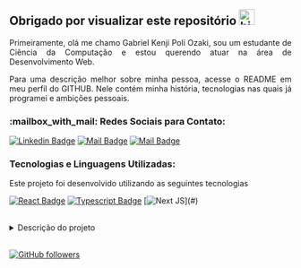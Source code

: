 <h2> <Strong> Obrigado por visualizar este repositório </Strong> <img src="https://user-images.githubusercontent.com/1303154/88677602-1635ba80-d120-11ea-84d8-d263ba5fc3c0.gif" width="28px" alt="hi"> </h2>

<p align="justify"> Primeiramente, olá me chamo Gabriel Kenji Poli Ozaki, sou um estudante de Ciência da Computação e estou querendo atuar na área de Desenvolvimento Web. </p>

<p align="justify"> Para uma descrição melhor sobre minha pessoa, acesse o README em meu perfil do GITHUB. Nele contém minha história, tecnologias nas quais já programei e ambições pessoais. </p>

<h3> :mailbox_with_mail: Redes Sociais para Contato: </h3>

<div align="justify">

[![Linkedin Badge](https://img.shields.io/badge/-Gabriel_Kenji_Poli_Ozaki-0e76a8?style=flat&labelColor=0e76a8&logo=linkedin&logoColor=white)](https://www.linkedin.com/in/wdkenji/) [![Mail Badge](https://img.shields.io/badge/-@biel.kenjii-e84393?style=flat&labelColor=e84393&logo=instagram&logoColor=white)](https://www.instagram.com/biel.kenjii/) [![Mail Badge](https://img.shields.io/badge/-g.kenjiJS-c0392b?style=flat&labelColor=c0392b&logo=gmail&logoColor=white)](mailto:g.kenjiJS@gmail.com)

</div>

<h3> <Strong> Tecnologias e Linguagens Utilizadas: </Strong> </h3>

<p> Este projeto foi desenvolvido utilizando as seguintes tecnologias </p>

<div align="justify">

[![React Badge](https://img.shields.io/badge/-React-61DBFB?style=for-the-badge&labelColor=black&logo=react&logoColor=61DBFB)](#) [![Typescript Badge](https://img.shields.io/badge/-Typescript-007acc?style=for-the-badge&labelColor=black&logo=typescript&logoColor=007acc)](#) [![Next JS](https://img.shields.io/badge/Nextjs-blueviolet.svg?style=for-the-badge&amp;logo=Next.js&amp;labelColor=000000&amp;logoWidth=20")](#)

</div>

<br />

<details>
<summary>
  Descrição do projeto
</summary>

<br>

</details>

<br>

[![GitHub followers](https://img.shields.io/github/followers/WD-GabrielKenji.svg?style=social&label=Follow&maxAge=2592000)](https://github.com/WD-GabrielKenji)
